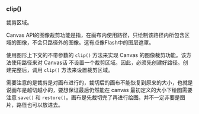 ### clip()

裁剪区域。

Canvas API的图像裁剪功能是指，在画布内使用路径，只绘制该路径内所包含区域的图像，不会只路径外的图像。这有点像Flash中的图层遮罩。

使用图形上下文的不带参数的 `clip()` 方法来实现 Canvas 的图像裁剪功能。该方法使用路径来对  Canvas话 不设置一个裁剪区域。因此，必须先创建好路径。创建完整后，调用 `clip()` 方法来设置裁剪区域。

需要注意的是裁剪是对画布进行的，裁切后的画布不能恢复到原来的大小，也就是说画布是越切越小的，要想保证最后仍然能在 canvas 最初定义的大小下绘图需要注意 `save()` 和 `restore()`。画布是先裁切完了再进行绘图。并不一定非要是图片，路径也可以放进去。

